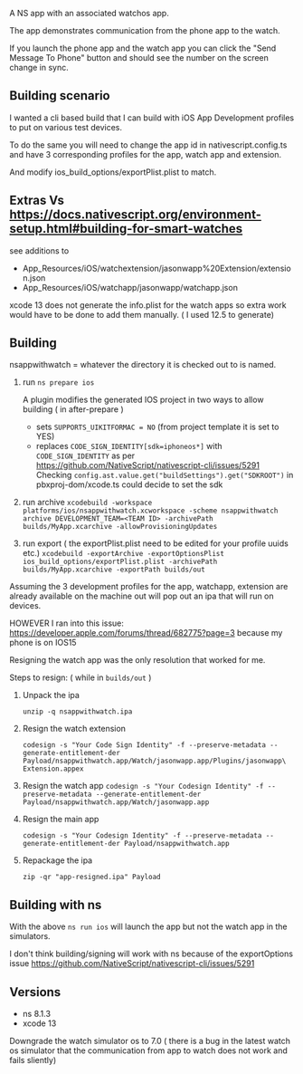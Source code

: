 
A NS app with an associated watchos app.

The app demonstrates communication from the phone app to the watch.

If you launch the phone app and the watch app you can click the "Send Message To Phone" button and should see the number on the screen change in sync.

## Building scenario

I wanted a cli based build that I can build with iOS App Development profiles to put on various test devices.

To do the same you will need to change the app id in nativescript.config.ts and have 3 corresponding profiles for the app, watch app and extension.

And modify ios_build_options/exportPlist.plist to match.

## Extras Vs https://docs.nativescript.org/environment-setup.html#building-for-smart-watches

see additions to 
* App_Resources/iOS/watchextension/jasonwapp%20Extension/extension.json
* App_Resources/iOS/watchapp/jasonwapp/watchapp.json

xcode 13 does not generate the info.plist for the watch apps so extra work would have to be done to add them manually. ( I used 12.5 to generate)

## Building

nsappwithwatch = whatever the directory it is checked out to is named.

1. run ```ns prepare ios```

    A plugin modifies the generated IOS project in two ways to allow building ( in after-prepare )

    * sets ```SUPPORTS_UIKITFORMAC = NO``` (from project template it is set to YES)
    * replaces ```CODE_SIGN_IDENTITY[sdk=iphoneos*]``` with ```CODE_SIGN_IDENTITY``` as per https://github.com/NativeScript/nativescript-cli/issues/5291
       Checking ``` config.ast.value.get("buildSettings").get("SDKROOT") ``` in pbxproj-dom/xcode.ts could decide to set the sdk

1. run archive
   ```xcodebuild -workspace platforms/ios/nsappwithwatch.xcworkspace -scheme nsappwithwatch archive DEVELOPMENT_TEAM=<TEAM ID> -archivePath builds/MyApp.xcarchive -allowProvisioningUpdates```
2. run export ( the exportPlist.plist need to be edited for your profile uuids etc.)
   ```xcodebuild -exportArchive -exportOptionsPlist ios_build_options/exportPlist.plist -archivePath builds/MyApp.xcarchive -exportPath builds/out```
   
Assuming the 3 development profiles for the app, watchapp, extension are already available on the machine out will pop out an ipa that will run on devices.

HOWEVER I ran into this issue: https://developer.apple.com/forums/thread/682775?page=3 because my phone is on IOS15

Resigning the watch app was the only resolution that worked for me.

Steps to resign: ( while in ```builds/out``` )
1. Unpack the ipa
    
    ```unzip -q nsappwithwatch.ipa```
1. Resign the watch extension

     ```codesign -s "Your Code Sign Identity" -f --preserve-metadata --generate-entitlement-der  Payload/nsappwithwatch.app/Watch/jasonwapp.app/Plugins/jasonwapp\ Extension.appex```

1. Resign the watch app
    ```codesign -s "Your Codesign Identity" -f --preserve-metadata --generate-entitlement-der Payload/nsappwithwatch.app/Watch/jasonwapp.app```
     
1. Resign the main app

   ```codesign -s "Your Codesign Identity" -f --preserve-metadata --generate-entitlement-der Payload/nsappwithwatch.app```

1. Repackage the ipa

    ```zip -qr "app-resigned.ipa" Payload```

     


## Building with ns

With the above ```ns run ios``` will launch the app but not the watch app in the simulators.

I don't think building/signing will work with ns because of the exportOptions issue  https://github.com/NativeScript/nativescript-cli/issues/5291

## Versions
* ns 8.1.3
* xcode 13 

Downgrade the watch simulator os to 7.0 ( there is a bug in the latest watch os simulator that the communication from app to watch does not work and fails sliently)
